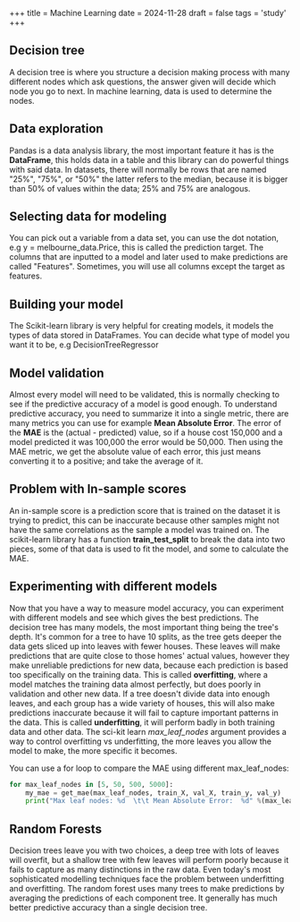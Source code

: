 +++
title = Machine Learning
date = 2024-11-28
draft = false
tags = 'study'
+++
## Decision tree
A decision tree is where you structure a decision making process with many different nodes which ask questions, the answer given will decide which node you go to next. In machine learning, data is used to determine the nodes.

## Data exploration
Pandas is a data analysis library, the most important feature it has is the **DataFrame**, this holds data in a table and this library can do powerful things with said data.
In datasets, there will normally be rows that are named "25%", "75%", or "50%" the latter refers to the median, because it is bigger than 50% of values within the data;  25% and 75% are analogous.

## Selecting data for modeling
You can pick out a variable from a data set, you can use the dot notation, e.g y = melbourne_data.Price, this is called the prediction target.
The columns that are inputted to a model and later used to make predictions are called "Features". Sometimes, you will use all columns except the target as features.

## Building your model
The Scikit-learn library is very helpful for creating models, it models the types of data stored in DataFrames.
You can decide what type of model you want it to be, e.g DecisionTreeRegressor

## Model validation
Almost every model will need to be validated, this is normally checking to see if the predictive accuracy of a model is good enough.
To understand predictive accuracy, you need to summarize it into a single metric, there are many metrics you can use for example **Mean Absolute Error**.
The error of the **MAE** is the (actual - predicted) value, so if a house cost 150,000 and a model predicted it was 100,000 the error would be 50,000. Then using the MAE metric, we get the absolute value of each error, this just means converting it to a positive; and take the average of it.

## Problem with In-sample scores
An in-sample score is a prediction score that is trained on the dataset it is trying to predict, this can be inaccurate because other samples might not have the same correlations as the sample a model was trained on.
The scikit-learn library has a function **train_test_split** to break the data into two pieces, some of that data is used to fit the model, and some to calculate the MAE.

## Experimenting with different models
Now that you have a way to measure model accuracy, you can experiment with different models and see which gives the best predictions. The decision tree has many models, the most important thing being the tree's depth. It's common for a tree to have 10 splits, as the tree gets deeper the data gets sliced up into leaves with fewer houses. These leaves will make predictions that are quite close to those homes' actual values, however they make unreliable predictions for new data, because each prediction is based too specifically on the training data. This is called **overfitting**, where a model matches the training data almost perfectly, but does poorly in validation and other new data. If a tree doesn't divide data into enough leaves, and each group has a wide variety of houses, this will also make predictions inaccurate because it will fail to capture important patterns in the data. This is called **underfitting**, it will perform badly in both training data and other data.
The sci-kit learn *max_leaf_nodes* argument provides a way to control overfitting vs underfitting, the more leaves you allow the model to make, the more specific it becomes.

You can use a for loop to compare the MAE using different max_leaf_nodes:
```Python
for max_leaf_nodes in [5, 50, 500, 5000]:
    my_mae = get_mae(max_leaf_nodes, train_X, val_X, train_y, val_y)
    print("Max leaf nodes: %d  \t\t Mean Absolute Error:  %d" %(max_leaf_nodes, my_mae))
```

## Random Forests
Decision trees leave you with two choices, a deep tree with lots of leaves will overfit, but a shallow tree with few leaves will perform poorly because it fails to capture as many distinctions in the raw data.
Even today's most sophisticated modelling techniques face the problem between underfitting and overfitting.
The random forest uses many trees to make predictions by averaging the predictions of each component tree. It generally has much better predictive accuracy than a single decision tree. 
